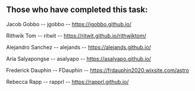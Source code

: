 ## Those who have completed this task:

Jacob Gobbo -- jgobbo -- https://jgobbo.github.io/

Rithwik Tom -- ritwit -- https://ritwit.github.io/rithwiktom/

Alejandro Sanchez -- alejands -- https://alejands.github.io/

Aria Salyapongse -- asalyapo -- https://asalyapo.github.io/

Frederick Dauphin -- FDauphin -- https://frdauphin2020.wixsite.com/astro

Rebecca Rapp -- rapprl -- https://rapprl.github.io/
